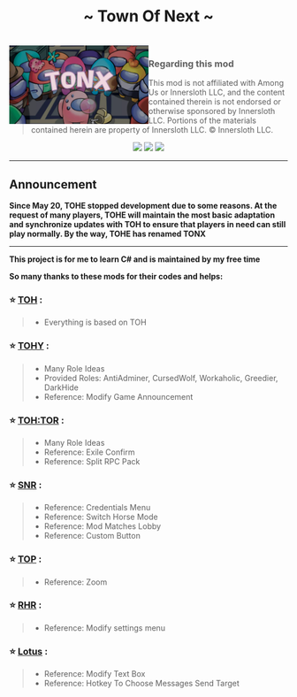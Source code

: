 <h1 align="center">~ Town Of Next ~</h1>

<br>

<img align="left" alt="Cover" src="Banner.webp" width="50%" height="auto" /> 

<p align="right">

> ### Regarding this mod
>
> This mod is not affiliated with Among Us or Innersloth LLC, and the content contained therein is not endorsed or otherwise sponsored by Innersloth LLC. Portions of the materials contained herein are property of Innersloth LLC. © Innersloth LLC.
>

<p align="center">
<a href="https://tonx.cc" target="_blank"><img src="https://img.shields.io/badge/Website%20-%231DA1F2.svg?&style=for-the-badge&logo=vuedotjs&logoColor=white&color=3aa675"/></a>
<a href="https://jq.qq.com/?_wv=1027&k=2RpigaN6" target="_blank"><img src="https://img.shields.io/badge/QQ%20-%231DA1F2.svg?&style=for-the-badge&logo=tencent-qq&logoColor=white&color=357ded"/></a>
<a href="https://gitee.com/leeverz/TONX/releases/latest" target="_blank"><img src="https://img.shields.io/badge/Latest Version%20-%231DA1F2.svg?&style=for-the-badge&logo=github&logoColor=white&color=181717"/></a>
</p>


</p>

---

## Announcement

**Since May 20, TOHE stopped development due to some reasons. At the request of many players, TOHE will maintain the most basic adaptation and synchronize updates with TOH to ensure that players in need can still play normally. By the way, TOHE has renamed TONX**

---

**This project is for me to learn C# and is maintained by my free time**

**So many thanks to these mods for their codes and helps:**

> 
### :star: [TOH](https://github.com/tukasa0001/TownOfHost) :
> 
> - Everything is based on TOH
> 
### :star: [TOHY](https://github.com/Yumenopai/TownOfHost_Y) :
> 
> - Many Role Ideas
> - Provided Roles: AntiAdminer, CursedWolf, Workaholic, Greedier, DarkHide
> - Reference: Modify Game Announcement
> 
### :star: [TOH:TOR](https://github.com/music-discussion/TownOfHost-TheOtherRoles) :
> 
> - Many Role Ideas
> - Reference: Exile Confirm
> - Reference: Split RPC Pack
> 
### :star: [SNR](https://github.com/ykundesu/SuperNewRoles) :
> 
> - Reference: Credentials Menu
> - Reference: Switch Horse Mode
> - Reference: Mod Matches Lobby
> - Reference: Custom Button
>
### :star: [TOP](https://github.com/tugaru1975/TownOfPlus) :
> 
> - Reference: Zoom
> 
### :star: [RHR](https://github.com/sansaaaaai/Revolutionary-host-roles) :
> 
> - Reference: Modify settings menu
> 
### :star: [Lotus](https://github.com/ImaMapleTree/Lotus) :
> 
> - Reference: Modify Text Box
> - Reference: Hotkey To Choose Messages Send Target